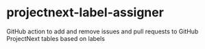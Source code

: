 # projectnext-label-assigner
GitHub action to add and remove issues and pull requests to GitHub ProjectNext tables based on labels
